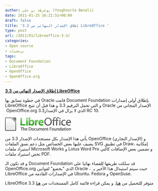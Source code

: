 ```yaml
---
author: يوغرطة بن علي (Youghourta Benali)
date: 2011-01-25 16:21:51+00:00
draft: false
title: 'إطلاق الإصدار النهائي من 3.3 LibreOffice '
type: post
url: /2011/01/libreoffice-3-3/
categories:
- Open source
- برمجيات
tags:
- Document Foundation
- LibreOffice
- OpenOffice
- OpenOffice.org
---
```


**[إطلاق الإصدار النهائي من 3.3 LibreOffice](https://www.it-scoop.com/2011/01/libreoffice-3-3/)**




في خطوة تسابق بها Oracle قامت Document Foundation بإطلاق أولى إصدارات LibreOffice و التي تحمل الترقيم 3.3 و هذا قبل أن تتيح Oracle الإصدار المجاني من  OpenOffice.org 3.3الذي لا يزال في الإصدار RC 10.




[![](logo.png)
](https://www.it-scoop.com/2011/01/libreoffice-3-3/ )


يأتي هذا الإصدار بكل مستجدات الإصدار 3.3 من OpenOffice (الإصدار التجاري) و يضيف عليها بعض الخصائص مثل دعم نسق الملفات SVG في تطبيق Draw، إمكانية استيراد ملفات Microsoft Works و Lotus Word Pro و تضمين بعض الإضافات كالتي تخص استيراد ملفات PDF.

و قد تكون الـ Document Foundation قد سلكت طريقها للقضاء نهائيا على OpenOffice.org الذي "يخضع" لقوانين Oracle ،  حيث سيتم استبدال هذا الأخير بـ LibreOffice في الإصدارات القادمة من Ubuntu، Fedora و OpenSuse.

LibreOffice 3.3 متوفر للتحميل من [هنا](http://www.libreoffice.org/download/)، و يمكن قراءة قائمة كامل المستجدات من [هنا](http://www.libreoffice.org/download/new-features-and-fixes/)
